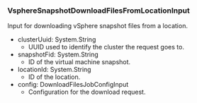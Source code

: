 ### VsphereSnapshotDownloadFilesFromLocationInput
Input for downloading vSphere snapshot files from a location.

- clusterUuid: System.String
  - UUID used to identify the cluster the request goes to.
- snapshotFid: System.String
  - ID of the virtual machine snapshot.
- locationId: System.String
  - ID of the location.
- config: DownloadFilesJobConfigInput
  - Configuration for the download request.
